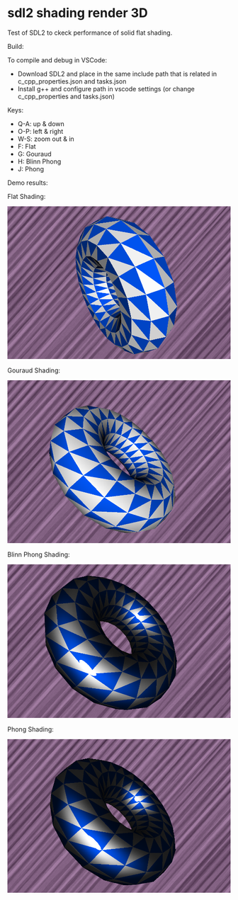 # sdl2 shading render 3D

Test of SDL2 to ckeck performance of solid flat shading.

Build:

To compile and debug in VSCode:

- Download SDL2 and place in the same include path that is related in c_cpp_properties.json and tasks.json
- Install g++ and configure path in vscode settings (or change c_cpp_properties and tasks.json)

Keys:

- Q-A: up & down
- O-P: left & right
- W-S: zoom out & in
- F: Flat 
- G: Gouraud
- H: Blinn Phong
- J: Phong

Demo results:

Flat Shading:

![Flat shading](resources/Flat.PNG)

Gouraud Shading:

![Gouraud shading](resources/Gouraud.PNG)

Blinn Phong Shading:

![Gouraud shading](resources/BlinnPhong.PNG)

Phong Shading:

![Gouraud shading](resources/Phong.PNG)

